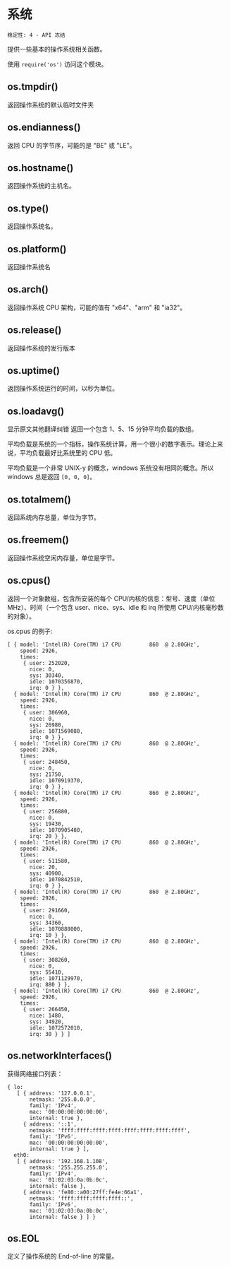 # 系统

    稳定性: 4 - API 冻结

提供一些基本的操作系统相关函数。

使用 `require('os')` 访问这个模块。

## os.tmpdir()

返回操作系统的默认临时文件夹

## os.endianness()

返回 CPU 的字节序，可能的是 "BE" 或 "LE"。

## os.hostname()

返回操作系统的主机名。

## os.type()

返回操作系统名。

## os.platform()

返回操作系统名

## os.arch()

返回操作系统 CPU 架构，可能的值有 "x64"、"arm" 和 "ia32"。

## os.release()

返回操作系统的发行版本

## os.uptime()

返回操作系统运行的时间，以秒为单位。

## os.loadavg()

显示原文其他翻译纠错
返回一个包含 1、5、15 分钟平均负载的数组。

平均负载是系统的一个指标，操作系统计算，用一个很小的数字表示。理论上来说，平均负载最好比系统里的 CPU 低。  
  
平均负载是一个非常 UNIX-y 的概念，windows 系统没有相同的概念。所以 windows 总是返回 `[0, 0, 0]`。

## os.totalmem()

返回系统内存总量，单位为字节。

## os.freemem()

返回操作系统空闲内存量，单位是字节。

## os.cpus()

返回一个对象数组，包含所安装的每个 CPU/内核的信息：型号、速度（单位 MHz）、时间（一个包含 user、nice、sys、idle 和 irq 所使用 CPU/内核毫秒数的对象）。

os.cpus 的例子:

    [ { model: 'Intel(R) Core(TM) i7 CPU         860  @ 2.80GHz',
        speed: 2926,
        times:
         { user: 252020,
           nice: 0,
           sys: 30340,
           idle: 1070356870,
           irq: 0 } },
      { model: 'Intel(R) Core(TM) i7 CPU         860  @ 2.80GHz',
        speed: 2926,
        times:
         { user: 306960,
           nice: 0,
           sys: 26980,
           idle: 1071569080,
           irq: 0 } },
      { model: 'Intel(R) Core(TM) i7 CPU         860  @ 2.80GHz',
        speed: 2926,
        times:
         { user: 248450,
           nice: 0,
           sys: 21750,
           idle: 1070919370,
           irq: 0 } },
      { model: 'Intel(R) Core(TM) i7 CPU         860  @ 2.80GHz',
        speed: 2926,
        times:
         { user: 256880,
           nice: 0,
           sys: 19430,
           idle: 1070905480,
           irq: 20 } },
      { model: 'Intel(R) Core(TM) i7 CPU         860  @ 2.80GHz',
        speed: 2926,
        times:
         { user: 511580,
           nice: 20,
           sys: 40900,
           idle: 1070842510,
           irq: 0 } },
      { model: 'Intel(R) Core(TM) i7 CPU         860  @ 2.80GHz',
        speed: 2926,
        times:
         { user: 291660,
           nice: 0,
           sys: 34360,
           idle: 1070888000,
           irq: 10 } },
      { model: 'Intel(R) Core(TM) i7 CPU         860  @ 2.80GHz',
        speed: 2926,
        times:
         { user: 308260,
           nice: 0,
           sys: 55410,
           idle: 1071129970,
           irq: 880 } },
      { model: 'Intel(R) Core(TM) i7 CPU         860  @ 2.80GHz',
        speed: 2926,
        times:
         { user: 266450,
           nice: 1480,
           sys: 34920,
           idle: 1072572010,
           irq: 30 } } ]

## os.networkInterfaces()

获得网络接口列表：

    { lo:
       [ { address: '127.0.0.1',
           netmask: '255.0.0.0',
           family: 'IPv4',
           mac: '00:00:00:00:00:00',
           internal: true },
         { address: '::1',
           netmask: 'ffff:ffff:ffff:ffff:ffff:ffff:ffff:ffff',
           family: 'IPv6',
           mac: '00:00:00:00:00:00',
           internal: true } ],
      eth0:
       [ { address: '192.168.1.108',
           netmask: '255.255.255.0',
           family: 'IPv4',
           mac: '01:02:03:0a:0b:0c',
           internal: false },
         { address: 'fe80::a00:27ff:fe4e:66a1',
           netmask: 'ffff:ffff:ffff:ffff::',
           family: 'IPv6',
           mac: '01:02:03:0a:0b:0c',
           internal: false } ] }

## os.EOL

定义了操作系统的 End-of-line 的常量。
